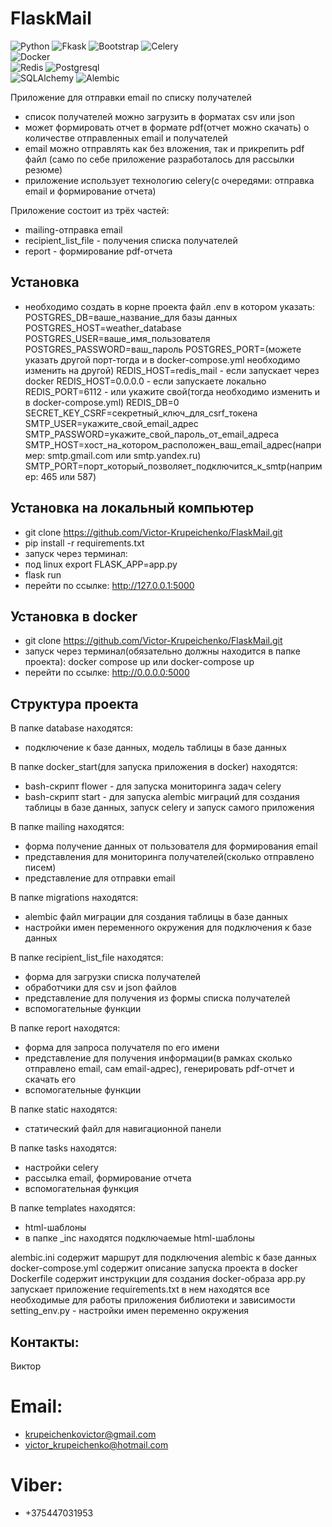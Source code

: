 # FlaskMail
![Python](https://img.shields.io/badge/-Python-f1f518?style=flat-square&logo=python)
![Fkask](https://img.shields.io/badge/-Flask-74cf3c?style=flat-square&logo=flask) 
![Bootstrap](https://img.shields.io/badge/-Bootstrap-ce62f5?style=flat-square&logo=bootstrap)
![Celery](https://img.shields.io/badge/-Celery-37814A?style=flat-square&logo=Celery)  
![Docker](https://img.shields.io/badge/-Docker-1de4f2?style=flat-square&logo=docker)  
![Redis](https://img.shields.io/badge/-Redis-f78b97?style=flat-square&logo=redis)
![Postgresql](https://img.shields.io/badge/-Postgresql-1de4f2?style=flat-square&logo=postgresql)  
![SQLAlchemy](https://img.shields.io/badge/-SQLAlchemy-ba7378?style=flat-square&logo=sqlalchemy)
![Alembic](https://img.shields.io/badge/-Alembic-80cced?style=flat-square&logo=Alembic)

Приложение для отправки email по списку получателей

- список получателей можно загрузить в форматах csv или json
- может формировать отчет в формате pdf(отчет можно скачать) о количестве отправленных email и получателей
- email можно отправлять как без вложения, так и прикрепить pdf файл
  (само по себе приложение разработалось для рассылки резюме)
- приложение использует технологию celery(с очередями: отправка email и формирование отчета)

Приложение состоит из трёх частей:
- mailing-отправка email
- recipient_list_file - получения списка получателей
- report - формирование pdf-отчета

## Установка

- необходимо создать в корне проекта файл .env в котором указать:
POSTGRES_DB=ваше_название_для базы данных
POSTGRES_HOST=weather_database
POSTGRES_USER=ваше_имя_пользователя
POSTGRES_PASSWORD=ваш_пароль
POSTGRES_PORT=(можете указать другой порт-тогда и в docker-compose.yml необходимо изменить на другой)
REDIS_HOST=redis_mail - если запускает через docker
REDIS_HOST=0.0.0.0 - если запускаете локально
REDIS_PORT=6112 - или укажите свой(тогда необходимо изменить и в docker-compose.yml)
REDIS_DB=0
SECRET_KEY_CSRF=секретный_ключ_для_csrf_токена
SMTP_USER=укажите_свой_email_адрес
SMTP_PASSWORD=укажите_свой_пароль_от_email_адреса
SMTP_HOST=хост_на_котором_расположен_ваш_email_адрес(например: smtp.gmail.com или smtp.yandex.ru)
SMTP_PORT=порт_который_позволяет_подключится_к_smtp(например: 465 или 587)

## Установка на локальный компьютер

- git clone https://github.com/Victor-Krupeichenko/FlaskMail.git
- pip install -r requirements.txt
- запуск через терминал:
- под linux export FLASK_APP=app.py
- flask run
- перейти по ссылке: http://127.0.0.1:5000

## Установка в docker

- git clone https://github.com/Victor-Krupeichenko/FlaskMail.git
- запуск через терминал(обязательно должны находится в папке проекта): docker compose up или docker-compose up
- перейти по ссылке: http://0.0.0.0:5000

## Структура проекта

В папке database находятся:
- подключение к базе данных, модель таблицы в базе данных

В папке docker_start(для запуска приложения в docker) находятся:
- bash-скрипт flower - для запуска мониторинга задач celery
- bash-скрипт start - для запуска alembic миграций для создания таблицы в базе данных, запуск celery и запуск самого приложения

В папке mailing находятся:
- форма получение данных от пользователя для формирования email
- представления для мониторинга получателей(сколько отправлено писем)
- представление для отправки email

В папке migrations находятся:
- alembic файл миграции для создания таблицы в базе данных
- настройки имен переменного окружения для подключения к базе данных

В папке recipient_list_file находятся:
- форма для загрузки списка получателей
- обработчики для csv и json файлов
- представление для получения из формы списка получателей
- вспомогательные функции

В папке report находятся:
- форма для запроса получателя по его имени
- представление для получения информации(в рамках сколько отправлено email, сам email-адрес), генерировать pdf-отчет и скачать его
- вспомогательные функции

В папке static находятся:
- статический файл для навигационной панели

В папке tasks находятся:
- настройки celery
- рассылка email, формирование отчета
- вспомогательная функция

В папке templates находятся:
- html-шаблоны
- в папке _inc находятся подключаемые html-шаблоны

alembic.ini содержит маршрут для подключения alembic к базе данных
docker-compose.yml содержит описание запуска проекта в docker
Dockerfile содержит инструкции для создания docker-образа
app.py запускает приложение
requirements.txt в нем находятся все необходимые для работы приложения библиотеки и зависимости
setting_env.py - настройки имен переменно окружения


## Контакты:

Виктор

# Email:

- krupeichenkovictor@gmail.com
- victor_krupeichenko@hotmail.com

# Viber:

- +375447031953 
